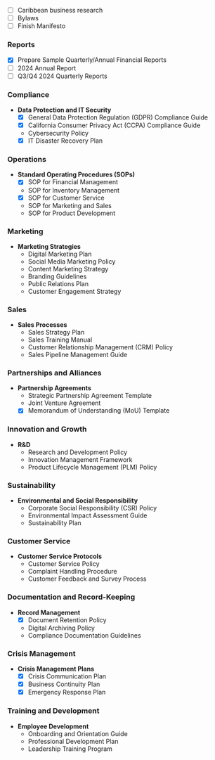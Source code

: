 - [ ] Caribbean business research
- [ ] Bylaws
- [ ] Finish Manifesto

### Reports
- [x] Prepare Sample Quarterly/Annual Financial Reports
- [ ] 2024 Annual Report
- [ ] Q3/Q4 2024 Quarterly Reports

### Compliance

- **Data Protection and IT Security**
    - [x] General Data Protection Regulation (GDPR) Compliance Guide
    - [x] California Consumer Privacy Act (CCPA) Compliance Guide
    - Cybersecurity Policy
    - [x] IT Disaster Recovery Plan

### Operations

- **Standard Operating Procedures (SOPs)**
    - [x] SOP for Financial Management
    - SOP for Inventory Management
    - [x] SOP for Customer Service
    - SOP for Marketing and Sales
    - SOP for Product Development

### Marketing

- **Marketing Strategies**
    - Digital Marketing Plan
    - Social Media Marketing Policy
    - Content Marketing Strategy
    - Branding Guidelines
    - Public Relations Plan
    - Customer Engagement Strategy

### Sales

- **Sales Processes**
    - Sales Strategy Plan
    - Sales Training Manual
    - Customer Relationship Management (CRM) Policy
    - Sales Pipeline Management Guide

### Partnerships and Alliances

- **Partnership Agreements**
    - Strategic Partnership Agreement Template
    - Joint Venture Agreement
    - [x] Memorandum of Understanding (MoU) Template

### Innovation and Growth

- **R&D**
    - Research and Development Policy
    - Innovation Management Framework
    - Product Lifecycle Management (PLM) Policy

### Sustainability

- **Environmental and Social Responsibility**
    - Corporate Social Responsibility (CSR) Policy
    - Environmental Impact Assessment Guide
    - Sustainability Plan

### Customer Service

- **Customer Service Protocols**
    - Customer Service Policy
    - Complaint Handling Procedure
    - Customer Feedback and Survey Process

### Documentation and Record-Keeping

- **Record Management**
    - [x] Document Retention Policy
    - Digital Archiving Policy
    - Compliance Documentation Guidelines

### Crisis Management

- **Crisis Management Plans**
    - [x] Crisis Communication Plan
    - [x] Business Continuity Plan
    - [x] Emergency Response Plan

### Training and Development

- **Employee Development**
    - Onboarding and Orientation Guide
    - Professional Development Plan
    - Leadership Training Program